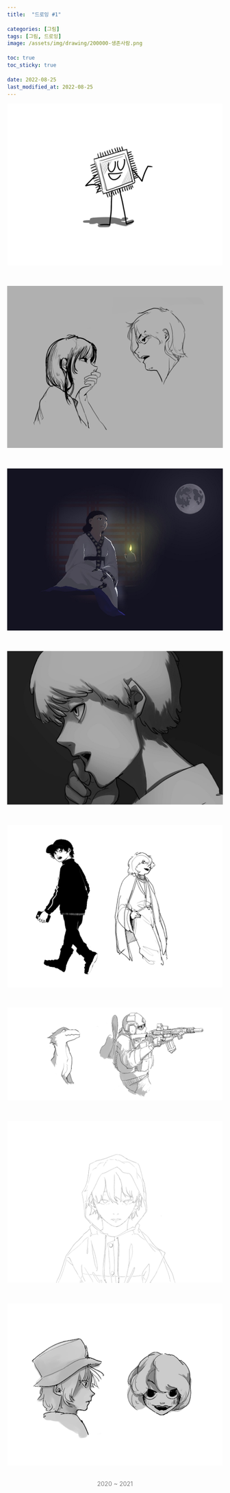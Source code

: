 ```yaml
---
title:  "드로잉 #1"

categories: [그림]
tags: [그림, 드로잉]
image: /assets/img/drawing/200000-생존사람.png

toc: true
toc_sticky: true
 
date: 2022-08-25
last_modified_at: 2022-08-25
---
```


![221025-반도체칩](/assets/img/drawing/221025-반도체칩.png)

<br>

![210000-여자랑남자](/assets/img/drawing/210000-여자랑남자.png)

<br>

![210430-신라시대](/assets/img/drawing/210430-신라시대.jpg)

<br>

![200000-고민남자](/assets/img/drawing/200000-고민남자.jpg)

<br>

![220000-남자둘](/assets/img/drawing/220000-남자둘.png)

<br>

![220825-동물구닌](/assets/img/drawing/220825-동물구닌.png)

<br>

![200000-우비쓴남자](/assets/img/drawing/200000-우비쓴남자.png)

<br>

![200000-남자랑여자](/assets/img/drawing/200000-남자랑여자.png)

<br>

<div style="color:grey"><center>2020 ~ 2021</center></div>